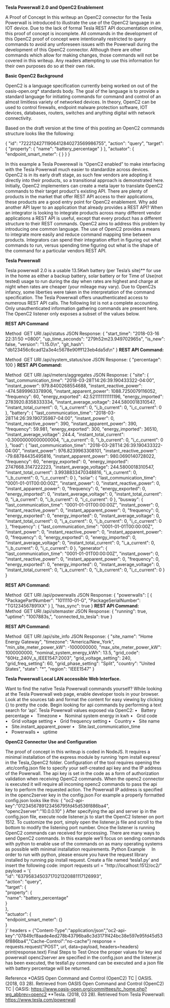 **Tesla Powerwall 2.0 and OpenC2 Enablement**

A Proof of Concept
In this writeup an OpenC2 connector for the Tesla Powerwall is introduced to illustrate the use of the OpenC2 language in an IOT device. Due to the lack of formal Tesla REST API documentation online, this proof of concept is incomplete. All commands in the development of this OpenC2 proof of concept were intentionally restricted to query commands to avoid any unforeseen issues with the Powerwall during the development of this OpenC2 connector. Although there are other commands which allow for making changes, those commands will not be covered in this writeup. Any readers attempting to use this information for their own purposes do so at their own risk.

**Basic OpenC2 Background**

OpenC2 is a language specification currently being worked on out of the oasis-open.org* standards body. The goal of the language is to provide a standard language for initiating commands for command and control of an almost limitless variety of networked devices. In theory, OpenC2 can be used to control firewalls, endpoint malware protection software, IOT devices, databases, routers, switches and anything digital with network connectivity. 

Based on the draft version at the time of this posting an OpenC2 commands structure looks like the following:

{
"id": "72221242711906412840273569986755",
"action": "query",
"target": {
"property": {
"name": "battery_percentage"
}
},
"actuator": {
"endpoint_smart_meter": {
}
}
}

In this example a Tesla Powerewall is “OpenC2 enabled” to make interfacing with the Tesla Powerwall much easier to standardize across devices. OpenC2 is in its early draft stage, as such few vendors are adopting it directly into their products, so a transitional approach is demonstrated here. Initially, OpenC2 implementers can create a meta layer to translate OpenC2 commands to their target product's existing API. There are plenty of products in the market that offer REST API access to their applications, these products are a good entry point for OpenC2 enablement. Why add another API layer to an application that already provides a REST API? When an integrator is looking to integrate products across many different vendor applications a REST API is useful, except that every product has a different structure to their REST commands. OpenC2 aims to address this problem by introducing one common language. The use of OpenC2 provides a means to integrate more easily and reduce command mapping time between products. Integrators can spend their integration effort in figuring out what commands to run, versus spending time figuring out what is the shape of the command for a particular vendors REST API.

**Tesla Powerwall**

Tesla powerwall 2.0 is a usable 13.5Kwh battery (per Tesla’s site)** for use in the home as either a backup battery, solar battery or for Time of Use(not tested) usage to run during the day when rates are highest and charge at night when rates are cheaper (your mileage may vary). Due to OpenC2s infancy, some liberties were taken in the interpretation of the command specification. 
The Tesla Powerwall offers unauthenticated access to numerous REST API calls. The following list is not a complete accounting. Only unauthenticated information gathering commands are present here. The OpenC2 listener only exposes a subset of the values below. 

**REST API Command**

Method  GET
URI /api/status
JSON Response:
{
"start_time": "2018-03-16 22:31:50 +0800",
"up_time_seconds": "279h52m23.949702965s",
"is_new": false,
"version": "1.15.0\n",
"git_hash": "db123456c6cad12a3e4c5678e90fff123eb4da5d\n"
}
**REST API Command:**

Method  GET
URI /api/system_status/soe
JSON Response:
{
"percentage": 100
}
**REST API Command:**

Method  GET
URI /api/meters/aggregates
JSON Response:
{
"site": {
"last_communication_time": "2018-03-28T14:26:39.190433322-04:00",
"instant_power": 979.8400268554688,
"instant_reactive_power": -474.5899963378906,
"instant_apparent_power": 1088.7250079116052,
"frequency": 60,
"energy_exported": 42.521111111111196,
"energy_imported": 2783920.8358333334,
"instant_average_voltage": 244.5800018310547,
"instant_total_current": 0,
"i_a_current": 0,
"i_b_current": 0,
"i_c_current": 0
},
"battery": {
"last_communication_time": "2018-03-28T14:26:39.190735987-04:00",
"instant_power": 0,
"instant_reactive_power": 390,
"instant_apparent_power": 390,
"frequency": 59.981,
"energy_exported": 300,
"energy_imported": 36510,
"instant_average_voltage": 244.4,
"instant_total_current": -0.30000000000000004,
"i_a_current": 0,
"i_b_current": 0,
"i_c_current": 0
},
"load": {
"last_communication_time": "2018-03-28T14:26:39.190433322-04:00",
"instant_power": 976.8239963308101,
"instant_reactive_power": -79.68784435495816,
"instant_apparent_power": 980.0690140728022,
"frequency": 60,
"energy_exported": 0,
"energy_imported": 2747668.3147222223,
"instant_average_voltage": 244.5800018310547,
"instant_total_current": 3.9938833470348816,
"i_a_current": 0,
"i_b_current": 0,
"i_c_current": 0
},
"solar": {
"last_communication_time": "0001-01-01T00:00:00Z",
"instant_power": 0,
"instant_reactive_power": 0,
"instant_apparent_power": 0,
"frequency": 0,
"energy_exported": 0,
"energy_imported": 0,
"instant_average_voltage": 0,
"instant_total_current": 0,
"i_a_current": 0,
"i_b_current": 0,
"i_c_current": 0
},
"busway": {
"last_communication_time": "0001-01-01T00:00:00Z",
"instant_power": 0,
"instant_reactive_power": 0,
"instant_apparent_power": 0,
"frequency": 0,
"energy_exported": 0,
"energy_imported": 0,
"instant_average_voltage": 0,
"instant_total_current": 0,
"i_a_current": 0,
"i_b_current": 0,
"i_c_current": 0
},
"frequency": {
"last_communication_time": "0001-01-01T00:00:00Z",
"instant_power": 0,
"instant_reactive_power": 0,
"instant_apparent_power": 0,
"frequency": 0,
"energy_exported": 0,
"energy_imported": 0,
"instant_average_voltage": 0,
"instant_total_current": 0,
"i_a_current": 0,
"i_b_current": 0,
"i_c_current": 0
},
"generator": {
"last_communication_time": "0001-01-01T00:00:00Z",
"instant_power": 0,
"instant_reactive_power": 0,
"instant_apparent_power": 0,
"frequency": 0,
"energy_exported": 0,
"energy_imported": 0,
"instant_average_voltage": 0,
"instant_total_current": 0,
"i_a_current": 0,
"i_b_current": 0,
"i_c_current": 0
}
}

**REST API Command:**

Method  GET
URI /api/powerwalls
JSON Response:
{
"powerwalls": [
{
"PackagePartNumber": "1011110-01-G",
"PackageSerialNumber": "TG1234567891XX"
}
],
"has_sync": true
}
**REST API Command:**
Method  GET
URI /api/sitemaster
JSON Response:
{
"running": true,
"uptime": "1007883s,",
"connected_to_tesla": true
}

**REST API Command:**

Method  GET
URI /api/site_info
JSON Response:
{
"site_name": "Home Energy Gateway",
"timezone": "America/New_York",
"min_site_meter_power_kW": -1000000000,
"max_site_meter_power_kW": 1000000000,
"nominal_system_energy_kWh": 13.5,
"grid_code": "60Hz_240V_s_IEEE1547:2003",
"grid_voltage_setting": 240,
"grid_freq_setting": 60,
"grid_phase_setting": "Split",
"country": "United States",
"state": "*",
"region": "IEEE1547"
}


**Tesla Powerwall Local LAN accessible Web Interface.**

Want to find the native Tesla Powerwall commands yourself? While looking at the Tesla Powerwall web page, enable developer tools in your browser. Look at the sources tab and format the content for easy viewing by clicking {} to pretty the code. Begin looking for api commands by performing a text search for ‘api’.
Tesla Powerwall values exposed via OpenC2:
•   Battery percentage
•   Timezone
•   Nominal system energy in kwh
•   Grid code
•   Grid voltage setting
•   Grid frequency setting
•   Country
•   Site name
•   Site.instant_apparent_power
•   Site.last_communication_time
•   Powerwalls
•   uptime


**OpenC2 Connector Use and Configuration**

The proof of concept in this writeup is coded in NodeJS. It requires a minimal installation of the express module by running ‘npm install express’ in the Tesla_OpenC2 folder. Configuration of the tool requires opening the .etc/config.json file to specify your self-created api key and the IP address of the Powerwall. The api key is set in the code as a form of authorization validation when receiving OpenC2 commands. When the openc2 connector is executed it will require all incoming openc2 commands to pass the api key to perform the requested action. The Powerwall IP address is specified in the openc2server key in the config.json For example a properly formatted config.json looks like this:
{
"oc2-api-key":"0123456789123456795fd45d536f886ba4",
"openc2server":"10.0.0.10"
}
After specifying the api and server ip in the config.json file, execute node listener.js to start the OpenC2 listener on port 1512. To customize the port, simply open the listener.js file and scroll to the bottom to modify the listening port number. Once the listener is running OpenC2 commands can received for processing. 
There are many ways to send OpenC2 commands. In this example we’ll focus on sending commands with python to enable use of the commands on as many operating systems as possible with minimal installation requirements.
Python Example
    In order to run with python, please ensure you have the request library installed by running pip install request. Create a file named ‘tesla1.py’ and insert the following code:
import requests 
url = "http://localhost:1512/oc2/" 
payload = '{\
"id": "63795834503717021320881117126993",\
"action": "query",\
"target": {\
"property": {\
"name": "battery_percentage"\
}\
},\
"actuator": {\
"endpoint_smart_meter": {}\
}\
}'
headers = {"Content-Type":"application/json","oc2-api-key":"07849cf8aade4ed278b43796ba8c3d3171f424bc38e597e95fd45d536f886ba4","Cache-Control":"no-cache"}
response = requests.request("POST", url, data=payload, headers=headers)
print(response.text)
Final Steps to Test
Once the proper values for key and powerwall openc2server are specified in the config.json and the listener.js has been executed, the testla1.py command can be executed and a json file with battery percentage will be returned.



Reference
*OASIS Open Command and Control (OpenC2) TC | OASIS. (2018, 03 28). Retrieved from OASIS Open Command and Control (OpenC2) TC | OASIS: https://www.oasis-open.org/committees/tc_home.php?wg_abbrev=openc2
**Tesla. (2018, 03 28). Retrieved from Tesla Powerwall: https://www.tesla.com/powerwall
